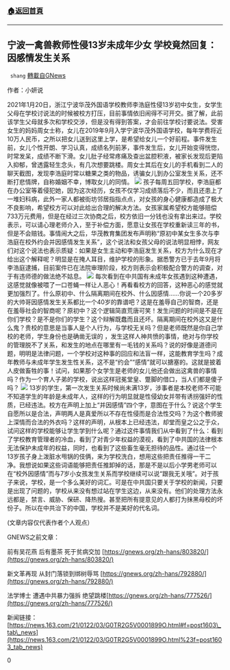 ###  [:house:返回首頁](https://github.com/ourhimalayas/txt)
---

## 宁波一禽兽教师性侵13岁未成年少女 学校竟然回复：因感情发生关系
` shang` [轉載自GNews](https://gnews.org/zh-hans/816313/)

作者：小妍说

2021年1月20日，浙江宁波华茂外国语学校教师李浩庭性侵13岁初中女生，女学生父母在学校讨说法的时候被校方打压，目前事情依旧闹得不可开交。据了解，此前该学生父母就多次和学校交涉，但是没有得到答案，才会前往学校讨要说法。受害女生的妈妈周女士称，女儿在2019年9月入学宁波华茂外国语学校，每年学费将近10万人民币，之所以把女儿送到这里上学，是希望给女儿一个好前程。事件发生前，女儿个性开朗、学习认真，成绩名列前茅，事件发生后，女儿开始变得恍惚，时常发呆，成绩不断下滑。女儿肚子经常疼痛及查出盆腔积液，被家长发现后更陷入抑郁，曾透露轻生念头，有几次想要跳楼。周女士其后在女儿的手机看到二人的聊天截图，发现李浩庭时常以糖果之类的物品，诱骗女儿到办公室发生关系，还不断打悲情牌，自称婚姻不幸，博取女儿的同情。
![]()![](https://gnews.org/wp-content/uploads/2021/01/D6D685C5-D67E-4686-8BE0-AE1DF3D27BCA.png)
孩子每周五回学校，李浩庭都在办公室等着侵犯她，因为这次经历，女孩不仅学习成绩落后不少，而且还患上了一堆妇科病，此外一家人都被街坊邻居指指点点，对女孩的身心健康都造成了极大不良影响，希望校方可以对此给出合理的解决方法。女孩家属希望校方能够赔偿733万元费用，但是在经过三次协商之后，校方依旧一分钱也没有拿出来过。学校表示，可以请心理老师介入，至于补偿方面，愿意让女孩在学校重新读三年的书，但是不会赔钱。事情闹大之后，华茂教育集团发布声明称“原初中某女生多次与李浩庭在校外约会并因感情发生关系”，这个说法和女孩父母的说法明显相悖，网友们对这个说法也表示质疑：如果是女生主动和李浩庭发生关系，校方为什么现在才给出这个解释呢？明显是在掩人耳目，维护学校的形象。据悉警方已于去年9月将李浩庭逮捕，目前案件已在法院审理阶段，校方则表示会积极配合警方的调查，对于有违师德的做法绝不姑息。
![]()![](https://gnews.org/wp-content/uploads/2021/01/306A53D1-442D-4B50-8D37-1BB51696C6A4.png)
每次看到在中共国有未成年女孩遇到这种遭遇，这感觉就像被喂了一口苍蝇一样让人恶心！再看看校方的回答，这种恶心的感觉就更加强烈了。什么原初中、什么隔离期间在校外、什么因感情……你说一个20多岁的大帅哥因感情发生关系都比一个40岁的靠谱吧？这是在羞辱自己的智商，还是在羞辱社会的智商呢？原初中？这个逻辑简直荒唐可笑！发生问题的时间是不是在你们学校？是不是你们的学生？这个辩解既蠢而且还坏。隔离期间在校外这又是什么鬼？贵校的意思是当事人是个人行为，与学校无关吗？但是老师既然是你自己学校的老师，学生身份也是确凿无误的 ，发生这样人神共愤的事情，绝对与你学校的管理脱不了关系，和发生的地点在哪里有一毛钱的关系吗？说的好像是道德问题，明明是法律问题，一个学校对这种事的回应和法盲一样，这能教育学生吗？成年教师与未成年学生发生性关系，这不是“约会”“感情”就可以搪塞的。这就是披着人皮做畜牲的事！试问，如果那个女学生是老师的女儿他还会做出这禽兽的事情吗？作为一个育人子弟的学校，说出这样冠冕堂皇、蹩脚的借口，当人们都是傻子吗？
![]()![](https://gnews.org/wp-content/uploads/2021/01/F99F3643-0037-470E-912A-445D57CD687C.png)
13岁的学生，第一次发生关系时候尚未满13岁，涉事者是本校老师不可能不知道学生的年龄是未成年人，这样的行为明显就是性侵幼女并带有诱拐强奸的性质，已经违法。校方在声明上加上“并因感情”四个字，意图在于什么？说这个学生自愿所以是合法，声明两人是真爱所以不存在性侵而是合法性交吗？为这个教师披上深情而合法的外衣吗？这样的声明，从根本上已经违法，却堂而皇之公之于众，试问这样的学校能够让学生学到什么呢？通过这件事情我们从中看到了什么：看到了学校教育管理者的冷血，看到了对青少年权益的漠视，看到了中共国的法律根本无法保护未成年的权益，同时，也看到了这些畜生毫无担待的品性。通过往一个13岁孩子身上泼脏水甩锅的伎俩，来为学校洗白，想用这些把责任推得一干二净。我想说如果这些词语能够把责任推卸掉的话，那是不是以后小学男老师可以在“校外因感情”而与7岁小女孩发生关系而学校继续可以说“跟我无关哦”。对于孩子来说，学校，是一个多么美好的词汇。可是在中共国只要关于学校的新闻，只要是出现了问题的，学校从来没有想过站在学生这边，从来没有。他们的处理方法永远都是，禁言、威胁、保研、降热搜。甚至把所有提意见的人都打为抹黑母校的坏份子。所以在中共治下的中国，学校并不是美好的代名词。

(文章内容仅代表作者个人观点）

GNEWS之前文章：

前有吴花燕 后有墨茶 死于贫病交加 [https://gnews.org/zh-hans/803820/](https://gnews.org/zh-hans/803820/)

新文革再现 从封门落锁到绑树辱骂 [https://gnews.org/zh-hans/792880/](https://gnews.org/zh-hans/792880/)

法学博士 遭遇中共暴力强拆 绝望跳楼[https://gnews.org/zh-hans/777526/](https://gnews.org/zh-hans/777526/)

新闻链接：[https://news.163.com/21/0122/03/G0TR2G5V0001899O.html#f=post1603\_tab\_news](https://news.163.com/21/0122/03/G0TR2G5V0001899O.html%23f=post1603_tab_news)

0
